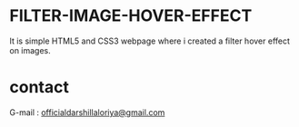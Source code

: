# FILTER-IMAGE-HOVER-EFFECT
It is simple HTML5 and CSS3 webpage where i created a filter hover effect on images.
# contact
G-mail : officialdarshillaloriya@gmail.com
